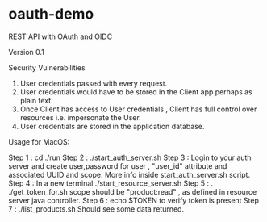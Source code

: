 # oauth-demo
REST API with OAuth and OIDC

Version 0.1 

Security Vulnerabilities

1. User credentials passed with every request.
2. User credentials would have to be stored in the Client app perhaps as plain text.
3. Once Client has access to User credentials , Client has full control over resources i.e. impersonate the User.
4. User credentials are stored in the application database.

Usage for MacOS:

Step 1 : cd ./run
Step 2 : ./start_auth_server.sh
Step 3 : Login to your auth server and create user,password for user , "user_id" attribute and associated UUID and scope. More info inside
         start_auth_server.sh script.
Step 4 : In a new terminal
         ./start_resource_server.sh
Step 5 : . ./get_token_for.sh <user> <password> <scope>
         scope should be "product:read" , as defined in resource server java controller.
Step 6 : echo $TOKEN to verify token is present
Step 7 : ./list_products.sh 
         Should see some data returned.
